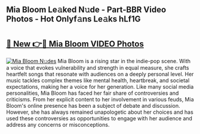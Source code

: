 ## Mia Bloom Le𝚊ked N𝚞de - Part-BBR Video Photos - Hot Onlyf𝚊ns Le𝚊ks hLf1G

# <h2><a href="http://ab51912.deff.icu/?id=Mia+Bloom">🔗 New 👉🔴 Mia Bloom VIDEO Photos</a></h2>

[![Mia Bloom N𝚞des](https://i.imgur.com/rIISA9y.gif)](http://ab51912.deff.icu/?id=Mia+Bloom)
Mia Bloom is a rising star in the indie-pop scene. With a voice that evokes vulnerability and strength in equal measure, she crafts heartfelt songs that resonate with audiences on a deeply personal level. Her music tackles complex themes like mental health, heartbreak, and societal expectations, making her a voice for her generation. Like many social media personalities, Mia Bloom has faced her fair share of controversies and criticisms. From her explicit content to her involvement in various feuds, Mia Bloom's online presence has been a subject of debate and discussion. However, she has always remained unapologetic about her choices and has used these controversies as opportunities to engage with her audience and address any concerns or misconceptions.
